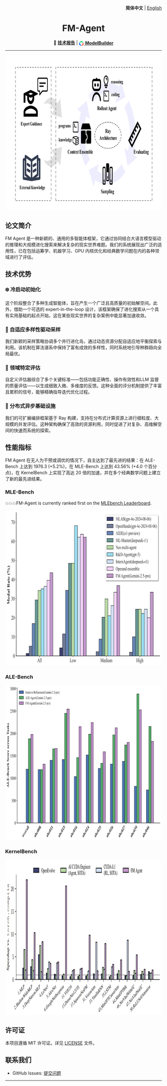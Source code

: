 <div align="right">
  <b>简体中文</b> | <a href="README.md">English</a>
</div>

<h1 align="center">FM-Agent</h1>

<div align="center">

📄 **[技术报告](https://github.com/baidubce/FM-Agent/blob/main/docs/FMAgent_TechReport.pdf)** |
<a href="https://console.bce.baidu.com/qianfan/modelcenter/model/buildIn/list" style="vertical-align:middle;"><img src="docs/images/ACG.png" alt="ModelBuilder" width="16" height="16" style="vertical-align:middle;"/> **ModelBuilder**</a>

</div>

---

<p align="center">
  <img src="docs/images/main.png" width="500" height="500"/>
</p>
 
## 论文简介
FM Agent 是一种新颖的、通用的多智能体框架，它通过协同结合大语言模型驱动的推理和大规模进化搜索来解决复杂的现实世界难题。我们的系统展现出广泛的适用性，已在包括运筹学、机器学习、GPU 内核优化和经典数学问题在内的各种领域进行了评估。


## 技术优势
### ❄️ 冷启动初始化
这个阶段整合了多种生成智能体，旨在产生一个广泛且高质量的初始解空间。此外，借助一个可选的 expert-in-the-loop 设计，该框架确保了进化搜索从一个具有实用基础的起点开始，这在某些现实世界的复杂案例中能显著加速收敛。

### 🧬 自适应多样性驱动采样
我们新颖的采样策略协调多个并行进化岛，通过动态资源分配自适应地平衡探索与利用。该机制在算法谱系中保持了富有成效的多样性，同时系统地引导种群趋向全局最优。

### 🎯 领域特定评估
自定义评估器综合了多个关键标准——包括功能正确性、操作有效性和LLM 监督的质量评估——以生成细致入微、多维度的反馈。这种全面的评分机制提供了丰富且累积的信号，能够精确指导迭代优化过程。

### 🚀 分布式异步基础设施
我们的可扩展编排框架基于 Ray 构建，支持在分布式计算资源上进行细粒度、大规模的并发评估。这种架构确保了高效的资源利用，同时促进了对复杂、高维解空间的快速而系统的探索。
  
## 性能指标
FM Agent 在无人为干预或调优的情况下，自主达到了最先进的结果：在 ALE-Bench 上达到 1976.3 (+5.2%)，在 MLE-Bench 上达到 43.56% (+4.0 个百分点)，在 KernelBench 上实现了高达 20 倍的加速，并在多个经典数学问题上建立了新的最先进结果。

### MLE-Bench
💥💥💥FM-Agent is currently ranked first on the [MLEbench Leaderboard](https://github.com/openai/mle-bench?tab=readme-ov-file).
<p align="center">
  <img src="docs/images/mlebench_result.png" width="500" height="500"/>
</p>


### ALE-Bench
<p align="center">
  <img src="docs/images/alebench_result.png" width="500" height="500"/>
</p>


### KernelBench
<p align="center">
  <img src="docs/images/kernelbench_result.png" width="500" height="500"/>
</p>


## 许可证

本项目遵循 MIT 许可证。详见 [LICENSE](LICENSE) 文件。

## 联系我们

- GitHub Issues: [提交问题](https://github.com/baidubce/FM-Agent/issues)

---

